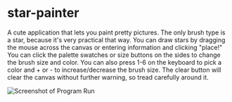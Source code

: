 # star-painter

 A cute application that lets you paint pretty pictures. The only brush type
 is a star, because it's very practical that way. You can draw stars by
 dragging the mouse across the canvas or entering information and clicking
 "place!" You can click the palette swatches or size buttons on the sides to
 change the brush size and color. You can also press 1-6 on the keyboard to
 pick a color and + or - to increase/decrease the brush size. The clear button
 will clear the canvas without further warning, so tread carefully around it.

![Screenshot of Program Run](/star-painter/screenshot-running.png?raw=true "Lovely!")

      
    
